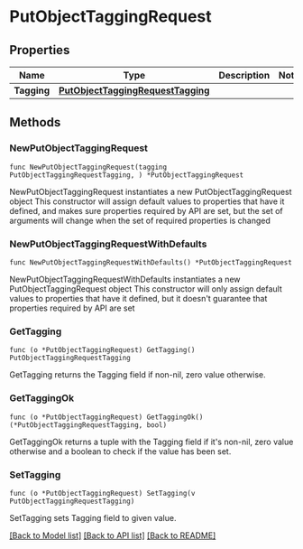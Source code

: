 # PutObjectTaggingRequest

## Properties

Name | Type | Description | Notes
------------ | ------------- | ------------- | -------------
**Tagging** | [**PutObjectTaggingRequestTagging**](PutObjectTaggingRequestTagging.md) |  | 

## Methods

### NewPutObjectTaggingRequest

`func NewPutObjectTaggingRequest(tagging PutObjectTaggingRequestTagging, ) *PutObjectTaggingRequest`

NewPutObjectTaggingRequest instantiates a new PutObjectTaggingRequest object
This constructor will assign default values to properties that have it defined,
and makes sure properties required by API are set, but the set of arguments
will change when the set of required properties is changed

### NewPutObjectTaggingRequestWithDefaults

`func NewPutObjectTaggingRequestWithDefaults() *PutObjectTaggingRequest`

NewPutObjectTaggingRequestWithDefaults instantiates a new PutObjectTaggingRequest object
This constructor will only assign default values to properties that have it defined,
but it doesn't guarantee that properties required by API are set

### GetTagging

`func (o *PutObjectTaggingRequest) GetTagging() PutObjectTaggingRequestTagging`

GetTagging returns the Tagging field if non-nil, zero value otherwise.

### GetTaggingOk

`func (o *PutObjectTaggingRequest) GetTaggingOk() (*PutObjectTaggingRequestTagging, bool)`

GetTaggingOk returns a tuple with the Tagging field if it's non-nil, zero value otherwise
and a boolean to check if the value has been set.

### SetTagging

`func (o *PutObjectTaggingRequest) SetTagging(v PutObjectTaggingRequestTagging)`

SetTagging sets Tagging field to given value.



[[Back to Model list]](../README.md#documentation-for-models) [[Back to API list]](../README.md#documentation-for-api-endpoints) [[Back to README]](../README.md)



